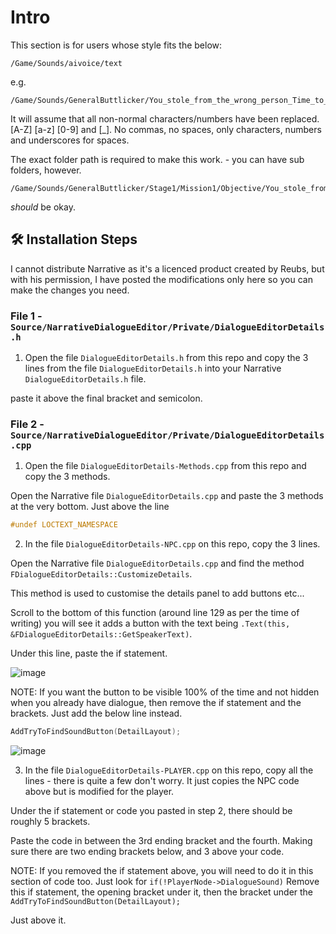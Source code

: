 # Intro
This section is for users whose style fits the below:

```
/Game/Sounds/aivoice/text
```

e.g.

```
/Game/Sounds/GeneralButtlicker/You_stole_from_the_wrong_person_Time_to_die
```

It will assume that all non-normal characters/numbers have been replaced. [A-Z] [a-z] [0-9] and [_]. No commas, no spaces, only characters, numbers and underscores for spaces.

The exact folder path is required to make this work. - you can have sub folders, however.

```
/Game/Sounds/GeneralButtlicker/Stage1/Mission1/Objective/You_stole_from_the_wrong_person_Time_to_die
```

_should_ be okay.

## 🛠️ Installation Steps

I cannot distribute Narrative as it's a licenced product created by Reubs, but with his permission, I have posted the modifications only here so you can make the changes you need.

### File 1 - `Source/NarrativeDialogueEditor/Private/DialogueEditorDetails.h`

1) Open the file `DialogueEditorDetails.h` from this repo and copy the 3 lines from the file `DialogueEditorDetails.h` into your Narrative `DialogueEditorDetails.h` file. 

paste it above the final bracket and semicolon.


### File 2 - `Source/NarrativeDialogueEditor/Private/DialogueEditorDetails.cpp`

1) Open the file `DialogueEditorDetails-Methods.cpp` from this repo and copy the 3 methods.

Open the Narrative file `DialogueEditorDetails.cpp` and paste the 3 methods at the very bottom. Just above the line 
```cpp
#undef LOCTEXT_NAMESPACE
```


2) In the file `DialogueEditorDetails-NPC.cpp` on this repo, copy the 3 lines.

Open the Narrative file `DialogueEditorDetails.cpp` and find the method `FDialogueEditorDetails::CustomizeDetails`.

This method is used to customise the details panel to add buttons etc...

Scroll to the bottom of this function (around line 129 as per the time of writing) you will see it adds a button with the text being `.Text(this, &FDialogueEditorDetails::GetSpeakerText)`.

Under this line, paste the if statement. 

![image](https://user-images.githubusercontent.com/48034534/226450701-d4c386e2-3b92-45db-9b13-8d805eac0e8c.png)

NOTE: If you want the button to be visible 100% of the time and not hidden when you already have dialogue, then remove the if statement and the brackets. Just add the below line instead.

```cpp
AddTryToFindSoundButton(DetailLayout);
```

![image](https://user-images.githubusercontent.com/48034534/226450768-5b25a5db-3101-48a9-862b-b578e3954bfe.png)


3) In the file `DialogueEditorDetails-PLAYER.cpp` on this repo, copy all the lines - there is quite a few don't worry. It just copies the NPC code above but is modified for the player.

Under the if statement or code you pasted in step 2, there should be roughly 5 brackets.

Paste the code in between the 3rd ending bracket and the fourth. Making sure there are two ending brackets below, and 3 above your code.

NOTE: If you removed the if statement above, you will need to do it in this section of code too. Just look for `if(!PlayerNode->DialogueSound)`
Remove this if statement, the opening bracket under it, then the bracket under the `AddTryToFindSoundButton(DetailLayout);`

Just above it.
